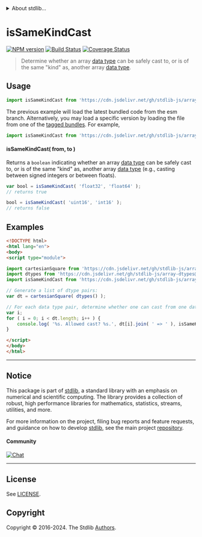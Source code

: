 <!--

@license Apache-2.0

Copyright (c) 2024 The Stdlib Authors.

Licensed under the Apache License, Version 2.0 (the "License");
you may not use this file except in compliance with the License.
You may obtain a copy of the License at

   http://www.apache.org/licenses/LICENSE-2.0

Unless required by applicable law or agreed to in writing, software
distributed under the License is distributed on an "AS IS" BASIS,
WITHOUT WARRANTIES OR CONDITIONS OF ANY KIND, either express or implied.
See the License for the specific language governing permissions and
limitations under the License.

-->


<details>
  <summary>
    About stdlib...
  </summary>
  <p>We believe in a future in which the web is a preferred environment for numerical computation. To help realize this future, we've built stdlib. stdlib is a standard library, with an emphasis on numerical and scientific computation, written in JavaScript (and C) for execution in browsers and in Node.js.</p>
  <p>The library is fully decomposable, being architected in such a way that you can swap out and mix and match APIs and functionality to cater to your exact preferences and use cases.</p>
  <p>When you use stdlib, you can be absolutely certain that you are using the most thorough, rigorous, well-written, studied, documented, tested, measured, and high-quality code out there.</p>
  <p>To join us in bringing numerical computing to the web, get started by checking us out on <a href="https://github.com/stdlib-js/stdlib">GitHub</a>, and please consider <a href="https://opencollective.com/stdlib">financially supporting stdlib</a>. We greatly appreciate your continued support!</p>
</details>

# isSameKindCast

[![NPM version][npm-image]][npm-url] [![Build Status][test-image]][test-url] [![Coverage Status][coverage-image]][coverage-url] <!-- [![dependencies][dependencies-image]][dependencies-url] -->

> Determine whether an array [data type][@stdlib/array/dtypes] can be safely cast to, or is of the same "kind" as, another array [data type][@stdlib/array/dtypes].

<!-- Section to include introductory text. Make sure to keep an empty line after the intro `section` element and another before the `/section` close. -->

<section class="intro">

</section>

<!-- /.intro -->

<!-- Package usage documentation. -->



<section class="usage">

## Usage

```javascript
import isSameKindCast from 'https://cdn.jsdelivr.net/gh/stdlib-js/array-base-assert-is-same-kind-data-type-cast@esm/index.mjs';
```
The previous example will load the latest bundled code from the esm branch. Alternatively, you may load a specific version by loading the file from one of the [tagged bundles](https://github.com/stdlib-js/array-base-assert-is-same-kind-data-type-cast/tags). For example,

```javascript
import isSameKindCast from 'https://cdn.jsdelivr.net/gh/stdlib-js/array-base-assert-is-same-kind-data-type-cast@v0.2.0-esm/index.mjs';
```

#### isSameKindCast( from, to )

Returns a `boolean` indicating whether an array [data type][@stdlib/array/dtypes] can be safely cast to, or is of the same "kind" as, another array [data type][@stdlib/array/dtypes] (e.g., casting between signed integers or between floats).

```javascript
var bool = isSameKindCast( 'float32', 'float64' );
// returns true

bool = isSameKindCast( 'uint16', 'int16' );
// returns false
```

</section>

<!-- /.usage -->

<!-- Package usage notes. Make sure to keep an empty line after the `section` element and another before the `/section` close. -->

<section class="notes">

</section>

<!-- /.notes -->

<!-- Package usage examples. -->

<section class="examples">

## Examples

<!-- eslint no-undef: "error" -->

```html
<!DOCTYPE html>
<html lang="en">
<body>
<script type="module">

import cartesianSquare from 'https://cdn.jsdelivr.net/gh/stdlib-js/array-cartesian-square@esm/index.mjs';
import dtypes from 'https://cdn.jsdelivr.net/gh/stdlib-js/array-dtypes@esm/index.mjs';
import isSameKindCast from 'https://cdn.jsdelivr.net/gh/stdlib-js/array-base-assert-is-same-kind-data-type-cast@esm/index.mjs';

// Generate a list of dtype pairs:
var dt = cartesianSquare( dtypes() );

// For each data type pair, determine whether one can cast from one data type to another...
var i;
for ( i = 0; i < dt.length; i++ ) {
    console.log( '%s. Allowed cast? %s.', dt[i].join( ' => ' ), isSameKindCast.apply( null, dt[i] ) );
}

</script>
</body>
</html>
```

</section>

<!-- /.examples -->

<!-- Section to include cited references. If references are included, add a horizontal rule *before* the section. Make sure to keep an empty line after the `section` element and another before the `/section` close. -->

<section class="references">

</section>

<!-- /.references -->

<!-- Section for related `stdlib` packages. Do not manually edit this section, as it is automatically populated. -->

<section class="related">

</section>

<!-- /.related -->

<!-- Section for all links. Make sure to keep an empty line after the `section` element and another before the `/section` close. -->


<section class="main-repo" >

* * *

## Notice

This package is part of [stdlib][stdlib], a standard library with an emphasis on numerical and scientific computing. The library provides a collection of robust, high performance libraries for mathematics, statistics, streams, utilities, and more.

For more information on the project, filing bug reports and feature requests, and guidance on how to develop [stdlib][stdlib], see the main project [repository][stdlib].

#### Community

[![Chat][chat-image]][chat-url]

---

## License

See [LICENSE][stdlib-license].


## Copyright

Copyright &copy; 2016-2024. The Stdlib [Authors][stdlib-authors].

</section>

<!-- /.stdlib -->

<!-- Section for all links. Make sure to keep an empty line after the `section` element and another before the `/section` close. -->

<section class="links">

[npm-image]: http://img.shields.io/npm/v/@stdlib/array-base-assert-is-same-kind-data-type-cast.svg
[npm-url]: https://npmjs.org/package/@stdlib/array-base-assert-is-same-kind-data-type-cast

[test-image]: https://github.com/stdlib-js/array-base-assert-is-same-kind-data-type-cast/actions/workflows/test.yml/badge.svg?branch=v0.2.0
[test-url]: https://github.com/stdlib-js/array-base-assert-is-same-kind-data-type-cast/actions/workflows/test.yml?query=branch:v0.2.0

[coverage-image]: https://img.shields.io/codecov/c/github/stdlib-js/array-base-assert-is-same-kind-data-type-cast/main.svg
[coverage-url]: https://codecov.io/github/stdlib-js/array-base-assert-is-same-kind-data-type-cast?branch=main

<!--

[dependencies-image]: https://img.shields.io/david/stdlib-js/array-base-assert-is-same-kind-data-type-cast.svg
[dependencies-url]: https://david-dm.org/stdlib-js/array-base-assert-is-same-kind-data-type-cast/main

-->

[chat-image]: https://img.shields.io/gitter/room/stdlib-js/stdlib.svg
[chat-url]: https://app.gitter.im/#/room/#stdlib-js_stdlib:gitter.im

[stdlib]: https://github.com/stdlib-js/stdlib

[stdlib-authors]: https://github.com/stdlib-js/stdlib/graphs/contributors

[umd]: https://github.com/umdjs/umd
[es-module]: https://developer.mozilla.org/en-US/docs/Web/JavaScript/Guide/Modules

[deno-url]: https://github.com/stdlib-js/array-base-assert-is-same-kind-data-type-cast/tree/deno
[deno-readme]: https://github.com/stdlib-js/array-base-assert-is-same-kind-data-type-cast/blob/deno/README.md
[umd-url]: https://github.com/stdlib-js/array-base-assert-is-same-kind-data-type-cast/tree/umd
[umd-readme]: https://github.com/stdlib-js/array-base-assert-is-same-kind-data-type-cast/blob/umd/README.md
[esm-url]: https://github.com/stdlib-js/array-base-assert-is-same-kind-data-type-cast/tree/esm
[esm-readme]: https://github.com/stdlib-js/array-base-assert-is-same-kind-data-type-cast/blob/esm/README.md
[branches-url]: https://github.com/stdlib-js/array-base-assert-is-same-kind-data-type-cast/blob/main/branches.md

[stdlib-license]: https://raw.githubusercontent.com/stdlib-js/array-base-assert-is-same-kind-data-type-cast/main/LICENSE

[@stdlib/array/dtypes]: https://github.com/stdlib-js/array-dtypes/tree/esm

</section>

<!-- /.links -->
